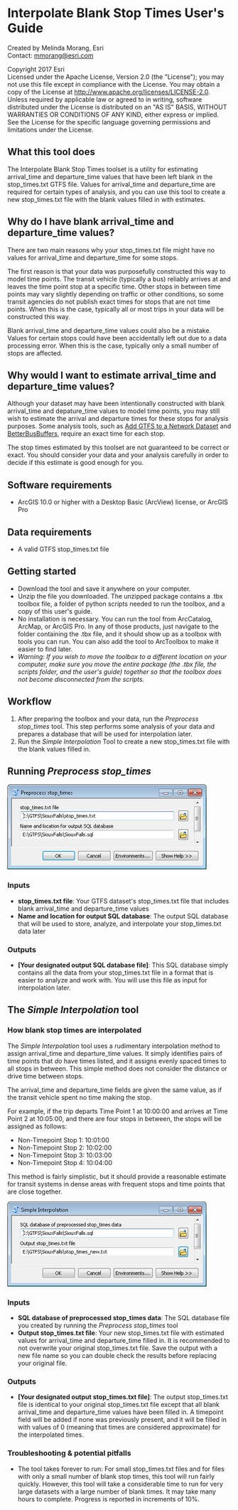 # Interpolate Blank Stop Times User's Guide

Created by Melinda Morang, Esri  
Contact: <mmorang@esri.com>

Copyright 2017 Esri  
Licensed under the Apache License, Version 2.0 (the "License"); you may not use this file except in compliance with the License.  You may obtain a copy of the License at <http://www.apache.org/licenses/LICENSE-2.0>.  Unless required by applicable law or agreed to in writing, software distributed under the License is distributed on an "AS IS" BASIS, WITHOUT WARRANTIES OR CONDITIONS OF ANY KIND, either express or implied.  See the License for the specific language governing permissions and limitations under the License.

## What this tool does
The Interpolate Blank Stop Times toolset is a utility for estimating arrival_time and departure_time values that have been left blank in the stop_times.txt GTFS file.  Values for arrival_time and departure_time are required for certain types of analysis, and you can use this tool to create a new stop_times.txt file with the blank values filled in with estimates.

## Why do I have blank arrival_time and departure_time values?
There are two main reasons why your stop_times.txt file might have no values for arrival_time and departure_time for some stops.

The first reason is that your data was purposefully constructed this way to model time points.  The transit vehicle (typically a bus) reliably arrives at and leaves the time point stop at a specific time.  Other stops in between time points may vary slightly depending on traffic or other conditions, so some transit agencies do not publish exact times for stops that are not time points.  When this is the case, typically all or most trips in your data will be constructed this way.

Blank arrival_time and departure_time values could also be a mistake.  Values for certain stops could have been accidentally left out due to a data processing error.  When this is the case, typically only a small number of stops are affected.

## Why would I want to estimate arrival_time and departure_time values?
Although your dataset may have been intentionally constructed with blank arrival_time and depature_time values to model time points, you may still wish to estimate the arrival and departure times for these stops for analysis purposes.  Some analysis tools, such as [Add GTFS to a Network Dataset](http://www.arcgis.com/home/item.html?id=0fa52a75d9ba4abcad6b88bb6285fae1) and [BetterBusBuffers](http://www.arcgis.com/home/item.html?id=42e57c5ff9a0497f831f4fced087b9b0), require an exact time for each stop.

The stop times estimated by this toolset are not guaranteed to be correct or exact.  You should consider your data and your analysis carefully in order to decide if this estimate is good enough for you.

## Software requirements
- ArcGIS 10.0 or higher with a Desktop Basic (ArcView) license, or ArcGIS Pro

## Data requirements
- A valid GTFS stop_times.txt file

## Getting started
- Download the tool and save it anywhere on your computer.
- Unzip the file you downloaded.  The unzipped package contains a .tbx toolbox file, a folder of python scripts needed to run the toolbox, and a copy of this user's guide.
- No installation is necessary.  You can run the tool from ArcCatalog, ArcMap, or ArcGIS Pro.  In any of those products, just navigate to the folder containing the .tbx file, and it should show up as a toolbox with tools you can run.  You can also add the tool to ArcToolbox to make it easier to find later.
- *Warning: If you wish to move the toolbox to a different location on your computer, make sure you move the entire package (the .tbx file, the scripts folder, and the user's guide) together so that the toolbox does not become disconnected from the scripts.*

## Workflow
1. After preparing the toolbox and your data, run the *Preprocess stop_times* tool. This step performs some analysis of your data and prepares a database that will be used for interpolation later.
2. Run the *Simple Interpolation* Tool to create a new stop_times.txt file with the blank values filled in.

## Running *Preprocess stop_times*

![Screenshot of tool dialog](./images/Screenshot_PreprocessStopTimes_Dialog.png)

### Inputs
- **stop_times.txt file**:  Your GTFS dataset's stop_times.txt file that includes blank arrival_time and departure_time values
- **Name and location for output SQL database**: The output SQL database that will be used to store, analyze, and interpolate your stop_times.txt data later

### Outputs
- **[Your designated output SQL database file]**: This SQL database simply contains all the data from your stop_times.txt file in a format that is easier to analyze and work with.  You will use this file as input for interpolation later.

## The *Simple Interpolation* tool

### How blank stop times are interpolated
The *Simple Interpolation* tool uses a rudimentary interpolation method to assign arrival_time and departure_time values.  It simply identifies pairs of time points that *do* have times listed, and it assigns evenly spaced times to all stops in between.  This simple method does not consider the distance or drive time between stops.

The arrival_time and departure_time fields are given the same value, as if the transit vehicle spent no time making the stop.

For example, if the trip departs Time Point 1 at 10:00:00 and arrives at Time Point 2 at 10:05:00, and there are four stops in between, the stops will be assigned as follows:
- Non-Timepoint Stop 1: 10:01:00
- Non-Timepoint Stop 2: 10:02:00
- Non-Timepoint Stop 3: 10:03:00
- Non-Timepoint Stop 4: 10:04:00

This method is fairly simplistic, but it should provide a reasonable estimate for transit systems in dense areas with frequent stops and time points that are close together.

![Screenshot of tool dialog](./images/Screenshot_SimpleInterpolation_Dialog.png)

### Inputs
- **SQL database of preprocessed stop_times data**:  The SQL database file you created by running the *Preprocess stop_times* tool
- **Output stop_times.txt file**: Your new stop_times.txt file with estimated values for arrival_time and departure_time filled in.  It is recommended to not overwrite your original stop_times.txt file. Save the output with a new file name so you can double check the results before replacing your original file.

### Outputs
- **[Your designated output stop_times.txt file]**: The output stop_times.txt file is identical to your original stop_times.txt file except that all blank arrival_time and departure_time values have been filled in.  A timepoint field will be added if none was previously present, and it will be filled in with values of 0 (meaning that times are considered approximate) for the interpolated times.

### Troubleshooting & potential pitfalls
* The tool takes forever to run: For small stop_times.txt files and for files with only a small number of blank stop times, this tool will run fairly quickly.  However, this tool will take a considerable time to run for very large datasets with a large number of blank times.  It may take many hours to complete.  Progress is reported in  increments of 10%.